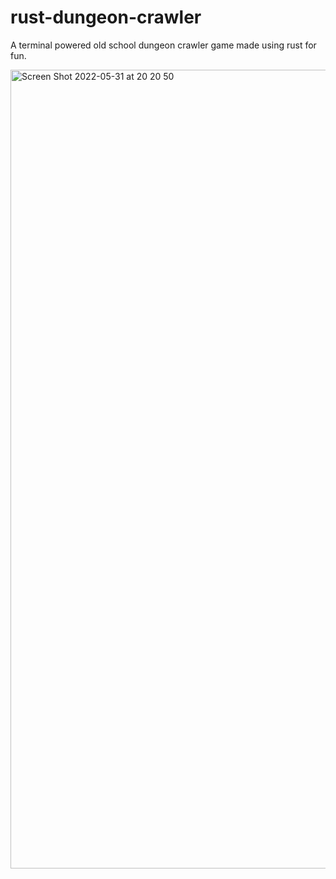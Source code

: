 # rust-dungeon-crawler
A terminal powered old school dungeon crawler game made using rust for fun.

<img width="1278" alt="Screen Shot 2022-05-31 at 20 20 50" src="https://user-images.githubusercontent.com/8820360/171299363-15b04b53-c659-4f17-8f6c-a94d336c6cdd.png">
